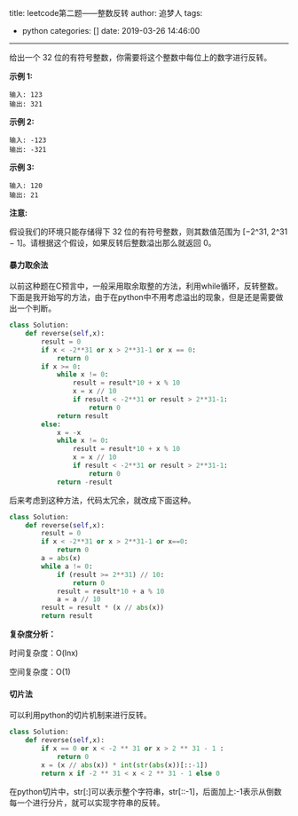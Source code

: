title: leetcode第二题——整数反转
author: 追梦人
tags:

  - python
categories: []
date: 2019-03-26 14:46:00

---

给出一个 32 位的有符号整数，你需要将这个整数中每位上的数字进行反转。

**示例 1:**

```
输入: 123
输出: 321
```

 **示例 2:**

```
输入: -123
输出: -321
```

**示例 3:**

```
输入: 120
输出: 21
```

**注意:**

假设我们的环境只能存储得下 32 位的有符号整数，则其数值范围为 [−2^31,  2^31 − 1]。请根据这个假设，如果反转后整数溢出那么就返回 0。

<!-- more -->

#### 暴力取余法

以前这种题在C预言中，一般采用取余取整的方法，利用while循环，反转整数。下面是我开始写的方法，由于在python中不用考虑溢出的现象，但是还是需要做出一个判断。

```python
class Solution:
    def reverse(self,x):
        result = 0
        if x < -2**31 or x > 2**31-1 or x == 0:
            return 0
        if x >= 0:
            while x != 0:
                result = result*10 + x % 10
                x = x // 10
                if result < -2**31 or result > 2**31-1:
                    return 0
            return result
        else:
            x = -x
            while x != 0:
                result = result*10 + x % 10
                x = x // 10
                if result < -2**31 or result > 2**31-1:
                    return 0
            return -result
```

后来考虑到这种方法，代码太冗余，就改成下面这种。

```python
class Solution:
    def reverse(self,x):
        result = 0
        if x < -2**31 or x > 2**31-1 or x==0:
            return 0
        a = abs(x)
        while a != 0:
            if (result >= 2**31) // 10:
                return 0
            result = result*10 + a % 10
            a = a // 10
        result = result * (x // abs(x))
        return result
```

**复杂度分析：**

时间复杂度：O(lnx)

空间复杂度：O(1)

#### 切片法

可以利用python的切片机制来进行反转。

```python
class Solution:
    def reverse(self,x):
        if x == 0 or x < -2 ** 31 or x > 2 ** 31 - 1 :
            return 0
        x = (x // abs(x)) * int(str(abs(x))[::-1])
        return x if -2 ** 31 < x < 2 ** 31 - 1 else 0
```

在python切片中，str[:]可以表示整个字符串，str[::-1]，后面加上:-1表示从倒数每一个进行分片，就可以实现字符串的反转。